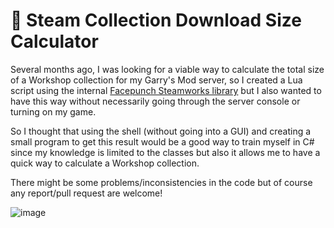 # 📐 Steam Collection Download Size Calculator

Several months ago, I was looking for a viable way to calculate the total size of a Workshop collection for my Garry's Mod server, so I created a Lua script using the internal [Facepunch Steamworks library](https://wiki.facepunch.com/gmod/steamworks) but I also wanted to have this way without necessarily going through the server console or turning on my game.

So I thought that using the shell (without going into a GUI) and creating a small program to get this result would be a good way to train myself in C# since my knowledge is limited to the classes but also it allows me to have a quick way to calculate a Workshop collection.

There might be some problems/inconsistencies in the code but of course any report/pull request are welcome!

![image](https://user-images.githubusercontent.com/26360935/122377459-651d5600-cf65-11eb-9374-928b4536b73b.png)
